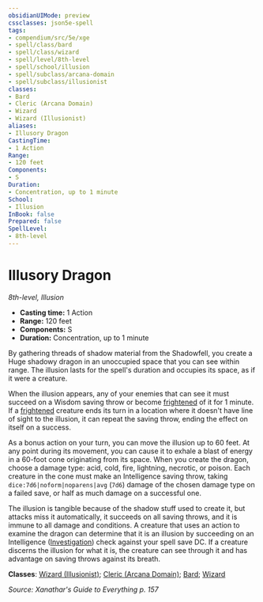 ```yaml
---
obsidianUIMode: preview
cssclasses: json5e-spell
tags:
- compendium/src/5e/xge
- spell/class/bard
- spell/class/wizard
- spell/level/8th-level
- spell/school/illusion
- spell/subclass/arcana-domain
- spell/subclass/illusionist
classes:
- Bard
- Cleric (Arcana Domain)
- Wizard
- Wizard (Illusionist)
aliases:
- Illusory Dragon
CastingTime: 
- 1 Action
Range:
- 120 feet
Components:
- S
Duration:
- Concentration, up to 1 minute
School:
- Illusion
InBook: false
Prepared: false
SpellLevel:
- 8th-level
---
```

# Illusory Dragon
*8th-level, Illusion*  


- **Casting time:** 1 Action
- **Range:** 120 feet
- **Components:** S
- **Duration:** Concentration, up to 1 minute

By gathering threads of shadow material from the Shadowfell, you create a Huge shadowy dragon in an unoccupied space that you can see within range. The illusion lasts for the spell's duration and occupies its space, as if it were a creature.

When the illusion appears, any of your enemies that can see it must succeed on a Wisdom saving throw or become [frightened](conditions.md#Frightened) of it for 1 minute. If a [frightened](conditions.md#Frightened) creature ends its turn in a location where it doesn't have line of sight to the illusion, it can repeat the saving throw, ending the effect on itself on a success.

As a bonus action on your turn, you can move the illusion up to 60 feet. At any point during its movement, you can cause it to exhale a blast of energy in a 60-foot cone originating from its space. When you create the dragon, choose a damage type: acid, cold, fire, lightning, necrotic, or poison. Each creature in the cone must make an Intelligence saving throw, taking `dice:7d6|noform|noparens|avg` (`7d6`) damage of the chosen damage type on a failed save, or half as much damage on a successful one.

The illusion is tangible because of the shadow stuff used to create it, but attacks miss it automatically, it succeeds on all saving throws, and it is immune to all damage and conditions. A creature that uses an action to examine the dragon can determine that it is an illusion by succeeding on an Intelligence ([Investigation](skills.md#Investigation)) check against your spell save DC. If a creature discerns the illusion for what it is, the creature can see through it and has advantage on saving throws against its breath.

**Classes**: [Wizard (Illusionist)](/3-Mechanics/CLI/lists/list-spells-classes-illusionist-xphb.md "subclass=XPHB;class=XPHB"); [Cleric (Arcana Domain)](/3-Mechanics/CLI/lists/list-spells-classes-arcana-domain-scag.md "subclass=SCAG;class=XPHB"); [Bard](/3-Mechanics/CLI/lists/list-spells-classes-bard.md); [Wizard](/3-Mechanics/CLI/lists/list-spells-classes-wizard.md)

*Source: Xanathar's Guide to Everything p. 157*